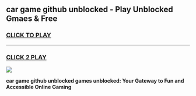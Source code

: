 
## car game github unblocked - Play Unblocked Gmaes & Free
<h3>
<a href="https://news.freeplayer.one?title=car_game_github_unblocked&ref=23F">CLICK TO PLAY</a></h3>
<hr>

<h3>
<a href="https://news.freeplayer.one?title=car_game_github_unblocked&ref=23F">CLICK 2 PLAY</a>
  
</h3>

<a href="https://news.freeplayer.one?title=car_game_github_unblocked&ref=23F/"><img src="https://clearcache.store/games.png"></a>


**car game github unblocked games unblocked: Your Gateway to Fun and Accessible Online Gaming**
